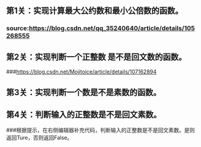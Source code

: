 ## 第1关：实现计算最大公约数和最小公倍数的函数。
### source:https://blog.csdn.net/qq_35240640/article/details/105268555
## 第2关：实现判断一个正整数 是不是回文数的函数。
###https://blog.csdn.net/Mojitoice/article/details/107162894
## 第3关：实现判断一个数是不是素数的函数。
## 第4关：判断输入的正整数是不是回文素数。
###根据提示，在右侧编辑器补充代码，判断输入的正整数是不是回文素数。是则返回Ture，否则返回False。
